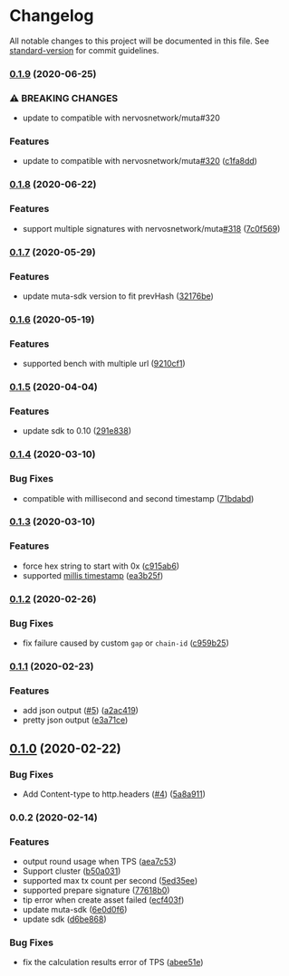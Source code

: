 # Changelog

All notable changes to this project will be documented in this file. See [standard-version](https://github.com/conventional-changelog/standard-version) for commit guidelines.

### [0.1.9](https://github.com/nervosnetwork/muta-benchmark/compare/v0.1.8...v0.1.9) (2020-06-25)


### ⚠ BREAKING CHANGES

* update to compatible with nervosnetwork/muta#320

### Features

* update to compatible with nervosnetwork/muta[#320](https://github.com/nervosnetwork/muta-benchmark/issues/320) ([c1fa8dd](https://github.com/nervosnetwork/muta-benchmark/commit/c1fa8ddf3d22da49cdb6a959586b9eab85b7efb7))

### [0.1.8](https://github.com/nervosnetwork/muta-benchmark/compare/v0.1.7...v0.1.8) (2020-06-22)


### Features

* support multiple signatures with  nervosnetwork/muta[#318](https://github.com/nervosnetwork/muta-benchmark/issues/318) ([7c0f569](https://github.com/nervosnetwork/muta-benchmark/commit/7c0f569a345028ade1a5f73a8b570f3e485a9f11))

### [0.1.7](https://github.com/homura/muta-benchmark/compare/v0.1.6...v0.1.7) (2020-05-29)


### Features

* update muta-sdk version to fit prevHash ([32176be](https://github.com/homura/muta-benchmark/commit/32176bea2703243b64e8cf95804cd52dac4cbabe))

### [0.1.6](https://github.com/homura/muta-benchmark/compare/v0.1.5...v0.1.6) (2020-05-19)


### Features

* supported bench with multiple url ([9210cf1](https://github.com/homura/muta-benchmark/commit/9210cf15909bd4b989978b9960b3bc9c4d0e33a6))

### [0.1.5](https://github.com/homura/muta-benchmark/compare/v0.1.4...v0.1.5) (2020-04-04)


### Features

* update sdk to 0.10 ([291e838](https://github.com/homura/muta-benchmark/commit/291e8380d880b2d94eba355373ef51c277a8c5cd))

### [0.1.4](https://github.com/homura/muta-benchmark/compare/v0.1.3...v0.1.4) (2020-03-10)


### Bug Fixes

* compatible with millisecond and second timestamp ([71bdabd](https://github.com/homura/muta-benchmark/commit/71bdabd33fdd9ad653a1b1c2132b3c1e0ad6b1d0))

### [0.1.3](https://github.com/homura/muta-benchmark/compare/v0.1.2...v0.1.3) (2020-03-10)


### Features

* force hex string to start with 0x ([c915ab6](https://github.com/homura/muta-benchmark/commit/c915ab6e5aadee9653eea81e05c97e92c461d4fa))
* supported [millis timestamp](https://github.com/nervosnetwork/muta/pull/216) ([ea3b25f](https://github.com/homura/muta-benchmark/commit/ea3b25f655cc00779d097a7e53bacc52b4e52724))

### [0.1.2](https://github.com/homura/muta-benchmark/compare/v0.1.1...v0.1.2) (2020-02-26)


### Bug Fixes

* fix failure caused by custom `gap` or `chain-id` ([c959b25](https://github.com/homura/muta-benchmark/commit/c959b254ed58555daf2e1d5ddfbc9b7fd9bccafe))

### [0.1.1](https://github.com/homura/muta-benchmark/compare/v0.1.0...v0.1.1) (2020-02-23)


### Features

* add json output ([#5](https://github.com/homura/muta-benchmark/issues/5)) ([a2ac419](https://github.com/homura/muta-benchmark/commit/a2ac4190a55d703af8f4535f6e3c6bc4ede4958c))
* pretty json output ([e3a71ce](https://github.com/homura/muta-benchmark/commit/e3a71ceaf3cf03babe42e7983a61deed23c776c8))

## [0.1.0](https://github.com/homura/muta-benchmark/compare/v0.0.2...v0.1.0) (2020-02-22)


### Bug Fixes

* Add Content-type to http.headers ([#4](https://github.com/homura/muta-benchmark/issues/4)) ([5a8a911](https://github.com/homura/muta-benchmark/commit/5a8a9118bc45554464a21cfc651789150faf63bc))

### 0.0.2 (2020-02-14)


### Features

* output round usage when TPS ([aea7c53](https://github.com/homura/muta-benchmark/commit/aea7c53f677ddc4ed2356e8edda56d614d13e0e1))
* Support cluster ([b50a031](https://github.com/homura/muta-benchmark/commit/b50a03109fd1f3d1e7a71ddf454c1752f3f483cd))
* supported max tx count per second ([5ed35ee](https://github.com/homura/muta-benchmark/commit/5ed35eed64308311a171540194504f7cf702f6df))
* supported prepare signature ([77618b0](https://github.com/homura/muta-benchmark/commit/77618b005d4c34ee5311c37d28648f856ebf3f04))
* tip error when create asset failed ([ecf403f](https://github.com/homura/muta-benchmark/commit/ecf403f97ea85a9b57eeb69d33441d26be4c3141))
* update muta-sdk ([6e0d0f6](https://github.com/homura/muta-benchmark/commit/6e0d0f6d06844879a82d2255e4b972193ce3029d))
* update sdk ([d6be868](https://github.com/homura/muta-benchmark/commit/d6be868549072508c5999f1c958ae4c220a7c7e0))


### Bug Fixes

* fix the calculation results error of TPS ([abee51e](https://github.com/homura/muta-benchmark/commit/abee51e6b939aebaa015def95ce40e909d768250))
